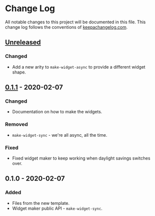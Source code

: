 # Change Log
All notable changes to this project will be documented in this file. This change log follows the conventions of [keepachangelog.com](http://keepachangelog.com/).

## [Unreleased]
### Changed
- Add a new arity to `make-widget-async` to provide a different widget shape.

## [0.1.1] - 2020-02-07
### Changed
- Documentation on how to make the widgets.

### Removed
- `make-widget-sync` - we're all async, all the time.

### Fixed
- Fixed widget maker to keep working when daylight savings switches over.

## 0.1.0 - 2020-02-07
### Added
- Files from the new template.
- Widget maker public API - `make-widget-sync`.

[Unreleased]: https://github.com/your-name/building-components/compare/0.1.1...HEAD
[0.1.1]: https://github.com/your-name/building-components/compare/0.1.0...0.1.1
